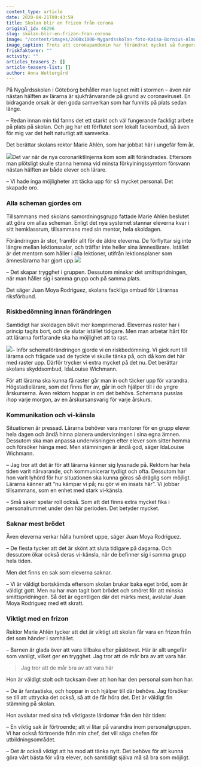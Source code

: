 ```yaml
---
content_type: article
date: 2020-04-21T09:43:59
title: Skolan blir en frizon från corona
original_id: 46296
slug: skolan-blir-en-frizon-fran-corona
image: "/content/images/2000x1000-Nygardsskolan-foto-Kaisa-Bornius-Almqvist.jpg"
image_caption: Trots att coronapandemin har förändrat mycket så fungerar skolan ändå bra. Mycket beror på fungerande samverkan. Det tycker skyddsombudet IdaLouise Wichmann, fackombudet Juan Moya Rodriguez och rektor Marie Ahlén.
friskfaktorer: ""
activity: ""
articles_teasers_2: []
article-teasers-list: []
author: Anna Wettergård
---
```


På Nygårdsskolan i Göteborg behåller man lugnet mitt i stormen – även när nästan hälften av lärarna är sjukfrånvarande på grund av coronaviruset. En bidragande orsak är den goda samverkan som har funnits på plats sedan länge.

– Redan innan min tid fanns det ett starkt och väl fungerande fackligt arbete på plats på skolan. Och jag har ett förflutet som lokalt fackombud, så även för mig var det helt naturligt att samverka.

Det berättar skolans rektor Marie Ahlén, som har jobbat här i ungefär fem år.

[![](https://www.suntarbetsliv.se/wp-content/uploads/2020/04/200x220-Marie-Ahlen3.jpg)](https://www.suntarbetsliv.se/wp-content/uploads/2020/04/200x220-Marie-Ahlen3.jpg)Det var när de nya coronariktlinjerna kom som allt förändrades. Eftersom man plötsligt skulle stanna hemma vid minsta förkylningssymtom försvann nästan hälften av både elever och lärare.

– Vi hade inga möjligheter att täcka upp för så mycket personal. Det skapade oro.

### Alla scheman gjordes om

Tillsammans med skolans samordningsgrupp fattade Marie Ahlén beslutet att göra om allas scheman. Enligt det nya systemet stannar eleverna kvar i sitt hemklassrum, tillsammans med sin mentor, hela skoldagen.

Förändringen är stor, framför allt för de äldre eleverna. De förflyttar sig inte längre mellan lektionssalar, och träffar inte heller sina ämneslärare. Istället är det mentorn som håller i alla lektioner, utifrån lektionsplaner som ämneslärarna har gjort upp.[![](https://www.suntarbetsliv.se/wp-content/uploads/2020/04/200x220-Juan-Moya-Rodriguez3.jpg)](https://www.suntarbetsliv.se/wp-content/uploads/2020/04/200x220-Juan-Moya-Rodriguez3.jpg)

– Det skapar trygghet i gruppen. Dessutom minskar det smittspridningen, när man håller sig i samma grupp och på samma plats.

Det säger Juan Moya Rodriguez, skolans fackliga ombud för Lärarnas riksförbund.

### Riskbedömning innan förändringen

Samtidigt har skoldagen blivit mer komprimerad. Elevernas raster har i princip tagits bort, och de slutar istället tidigare. Men man arbetar hårt för att lärarna fortfarande ska ha möjlighet att ta rast.

[![](https://www.suntarbetsliv.se/wp-content/uploads/2020/04/200x220-IdaLouise-Wichmann3.jpg)](https://www.suntarbetsliv.se/wp-content/uploads/2020/04/200x220-IdaLouise-Wichmann3.jpg)– Inför schemaförändringen gjorde vi en riskbedömning. Vi gick runt till lärarna och frågade vad de tyckte vi skulle tänka på, och då kom det här med raster upp. Därför trycker vi extra mycket på det nu. Det berättar skolans skyddsombud, IdaLouise Wichmann.

För att lärarna ska kunna få raster går man in och täcker upp för varandra. Högstadielärare, som det finns fler av, går in och hjälper till i de yngre årskurserna. Även rektorn hoppar in om det behövs. Schemana pusslas ihop varje morgon, av en årskursansvarig för varje årskurs.

### Kommunikation och vi-känsla

Situationen är pressad. Lärarna behöver vara mentorer för en grupp elever hela dagen och ändå hinna planera undervisningen i sina egna ämnen. Dessutom ska man anpassa undervisningen efter elever som sitter hemma och försöker hänga med. Men stämningen är ändå god, säger IdaLouise Wichmann.

– Jag tror att det är för att lärarna känner sig lyssnade på. Rektorn har hela tiden varit närvarande, och kommunicerar tydligt och ofta. Dessutom har hon varit lyhörd för hur situationen ska kunna göras så dräglig som möjligt. Lärarna känner att ”nu kämpar vi på; nu gör vi en insats här”. Vi jobbar tillsammans, som en enhet med stark vi-känsla.

– Små saker spelar roll också. Som att det finns extra mycket fika i personalrummet under den här perioden. Det betyder mycket.

### Saknar mest brödet

Även eleverna verkar hålla humöret uppe, säger Juan Moya Rodriguez.

­– De flesta tycker att det är skönt att sluta tidigare på dagarna. Och dessutom ökar också deras vi-känsla, när de befinner sig i samma grupp hela tiden.

Men det finns en sak som eleverna saknar.

– Vi är väldigt bortskämda eftersom skolan brukar baka eget bröd, som är väldigt gott. Men nu har man tagit bort brödet och smöret för att minska smittspridningen. Så det är egentligen där det märks mest, avslutar Juan Moya Rodriguez med ett skratt.

### Viktigt med en frizon

Rektor Marie Ahlén tycker att det är viktigt att skolan får vara en frizon från det som händer i samhället.

– Barnen är glada över att vara tillbaka efter påsklovet. Här är allt ungefär som vanligt, vilket ger en trygghet. Jag tror att de mår bra av att vara här.

> Jag tror att de mår bra av att vara här

Hon är väldigt stolt och tacksam över att hon har den personal som hon har.

– De är fantastiska, och hoppar in och hjälper till där behövs. Jag försöker se till att uttrycka det också, så att de får höra det. Det är väldigt fin stämning på skolan.

Hon avslutar med sina två viktigaste lärdomar från den här tiden:

– En viktig sak är förtroende; att vi litar på varandra inom personalgruppen. Vi har också förtroende från min chef, det vill säga chefen för utbildningsområdet.

– Det är också viktigt att ha mod att tänka nytt. Det behövs för att kunna göra vårt bästa för våra elever, och samtidigt själva må så bra som möjligt.
